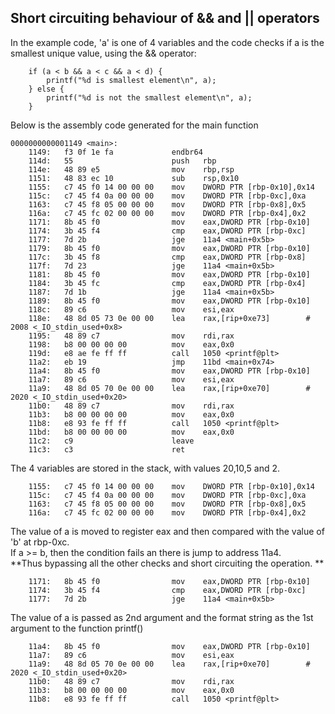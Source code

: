 <h2> Short circuiting behaviour of && and || operators </h2>

In the example code, 'a' is one of 4 variables and the code checks if a is the smallest unique value, using the && operator: <br>
```
	if (a < b && a < c && a < d) {
		printf("%d is smallest element\n", a);
	} else {
		printf("%d is not the smallest element\n", a);
	}

```

Below is the assembly code generated for the main function <br>
```
0000000000001149 <main>:
    1149:	f3 0f 1e fa          	endbr64
    114d:	55                   	push   rbp
    114e:	48 89 e5             	mov    rbp,rsp
    1151:	48 83 ec 10          	sub    rsp,0x10
    1155:	c7 45 f0 14 00 00 00 	mov    DWORD PTR [rbp-0x10],0x14
    115c:	c7 45 f4 0a 00 00 00 	mov    DWORD PTR [rbp-0xc],0xa
    1163:	c7 45 f8 05 00 00 00 	mov    DWORD PTR [rbp-0x8],0x5
    116a:	c7 45 fc 02 00 00 00 	mov    DWORD PTR [rbp-0x4],0x2
    1171:	8b 45 f0             	mov    eax,DWORD PTR [rbp-0x10]
    1174:	3b 45 f4             	cmp    eax,DWORD PTR [rbp-0xc]
    1177:	7d 2b                	jge    11a4 <main+0x5b>
    1179:	8b 45 f0             	mov    eax,DWORD PTR [rbp-0x10]
    117c:	3b 45 f8             	cmp    eax,DWORD PTR [rbp-0x8]
    117f:	7d 23                	jge    11a4 <main+0x5b>
    1181:	8b 45 f0             	mov    eax,DWORD PTR [rbp-0x10]
    1184:	3b 45 fc             	cmp    eax,DWORD PTR [rbp-0x4]
    1187:	7d 1b                	jge    11a4 <main+0x5b>
    1189:	8b 45 f0             	mov    eax,DWORD PTR [rbp-0x10]
    118c:	89 c6                	mov    esi,eax
    118e:	48 8d 05 73 0e 00 00 	lea    rax,[rip+0xe73]        # 2008 <_IO_stdin_used+0x8>
    1195:	48 89 c7             	mov    rdi,rax
    1198:	b8 00 00 00 00       	mov    eax,0x0
    119d:	e8 ae fe ff ff       	call   1050 <printf@plt>
    11a2:	eb 19                	jmp    11bd <main+0x74>
    11a4:	8b 45 f0             	mov    eax,DWORD PTR [rbp-0x10]
    11a7:	89 c6                	mov    esi,eax
    11a9:	48 8d 05 70 0e 00 00 	lea    rax,[rip+0xe70]        # 2020 <_IO_stdin_used+0x20>
    11b0:	48 89 c7             	mov    rdi,rax
    11b3:	b8 00 00 00 00       	mov    eax,0x0
    11b8:	e8 93 fe ff ff       	call   1050 <printf@plt>
    11bd:	b8 00 00 00 00       	mov    eax,0x0
    11c2:	c9                   	leave
    11c3:	c3                   	ret
```

The 4 variables are stored in the stack, with values 20,10,5 and 2. <br>
```
    1155:	c7 45 f0 14 00 00 00 	mov    DWORD PTR [rbp-0x10],0x14
    115c:	c7 45 f4 0a 00 00 00 	mov    DWORD PTR [rbp-0xc],0xa
    1163:	c7 45 f8 05 00 00 00 	mov    DWORD PTR [rbp-0x8],0x5
    116a:	c7 45 fc 02 00 00 00 	mov    DWORD PTR [rbp-0x4],0x2

```
The value of a is moved to register eax and then compared with the value of 'b' at rbp-0xc. <br>
If a >= b, then the condition fails an there is jump to address 11a4. <br>
**Thus bypassing all the other checks and short circuiting the operation. ** <br>
```
    1171:	8b 45 f0             	mov    eax,DWORD PTR [rbp-0x10]
    1174:	3b 45 f4             	cmp    eax,DWORD PTR [rbp-0xc]
    1177:	7d 2b                	jge    11a4 <main+0x5b>
```

The value of a is passed as 2nd argument and the format string as the 1st argument to the function printf() <br>
```
    11a4:	8b 45 f0             	mov    eax,DWORD PTR [rbp-0x10]
    11a7:	89 c6                	mov    esi,eax
    11a9:	48 8d 05 70 0e 00 00 	lea    rax,[rip+0xe70]        # 2020 <_IO_stdin_used+0x20>
    11b0:	48 89 c7             	mov    rdi,rax
    11b3:	b8 00 00 00 00       	mov    eax,0x0
    11b8:	e8 93 fe ff ff       	call   1050 <printf@plt>
```
